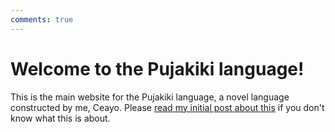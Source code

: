 ```yaml
---
comments: true
---
```

# Welcome to the Pujakiki language!
This is the main website for the Pujakiki language, a novel language constructed by me, Ceayo. Please [read my initial post about this](https://ceceayo.github.io/posts/creating-a-language/) if you don't know what this is about.